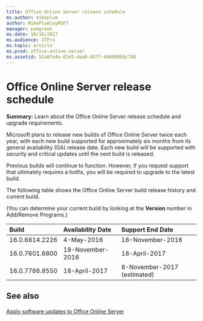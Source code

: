 ```yaml
---
title: Office Online Server release schedule
ms.author: mikeplum
author: MikePlumleyMSFT
manager: pamgreen
ms.date: 10/16/2017
ms.audience: ITPro
ms.topic: article
ms.prod: office-online-server
ms.assetid: 52a07e4e-62e5-4aa0-837f-490900b9c768
---
```



# Office Online Server release schedule

 **Summary:** Learn about the Office Online Server release schedule and upgrade requirements.
  
    
    


Microsoft plans to release new builds of Office Online Server twice each year, with each new build supported for approximately six months from its general availability (GA) release date. Each new build will be supported with security and critical updates until the next build is released.
  
    
    


Previous builds will continue to function. However, if you request support that ultimately requires a hotfix, you will be required to upgrade to the latest build.
  
    
    


The following table shows the Office Online Server build release history and current build.
  
    
    


(You can determine your current build by looking at the **Version** number in Add/Remove Programs.)
  
    
    



|**Build**|**Availability Date**|**Support End Date**|
|:-----|:-----|:-----|
|16.0.6814.2226  <br/> |4-May-2016  <br/> |18-November-2016  <br/> |
|16.0.7601.6800  <br/> |18-November-2016  <br/> |18-April-2017  <br/> |
|16.0.7766.8550  <br/> |18-April-2017  <br/> |8-November-2017 (estimated)  <br/> |
   

## See also


#### 


  
    
    
 [Apply software updates to Office Online Server](apply-software-updates-to-office-online-server.md)
